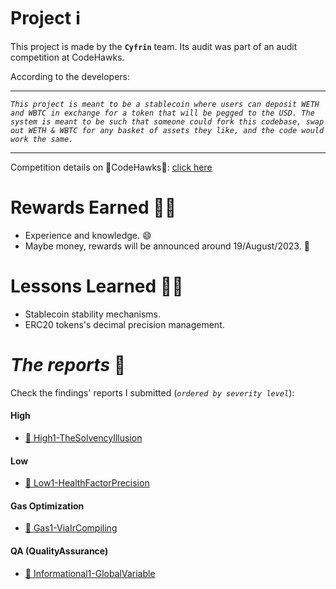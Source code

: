 # Project ℹ️

This project is made by the **`Cyfrin`** team. Its audit was part of an audit competition at CodeHawks.

According to the developers:

---

_`This project is meant to be a stablecoin where users can deposit WETH and WBTC in exchange for a token that will be pegged to the USD. The system is meant to be such that someone could fork this codebase, swap out WETH & WBTC for any basket of assets they like, and the code would work the same.`_

---

Competition details on 🦅CodeHawks🦅: [click here](https://www.codehawks.com/contests/cljx3b9390009liqwuedkn0m0)

# Rewards Earned 💸🧠

- Experience and knowledge. 😄
- Maybe money, rewards will be announced around 19/August/2023. 💸

# Lessons Learned 🧑‍💻

- Stablecoin stability mechanisms.
- ERC20 tokens's decimal precision management.

# _The reports_ 📝

Check the findings' reports I submitted (_`ordered by severity level`_):

#### High

- [🔗 High1-TheSolvencyIllusion](https://github.com/CarlosAlegreUr/Audits-By-CarlosAlegreUr/blob/main/reports/2023-07-foundry-defi-stablecoin/High1-TheSolvencyIllusion-CarlosAlegreUr.md)

#### Low

- [🔗 Low1-HealthFactorPrecision](https://github.com/CarlosAlegreUr/Audits-By-CarlosAlegreUr/blob/main/reports/2023-07-foundry-defi-stablecoin/Low1-HealthFactorPrecision-CarlosAlegreUr.md)

#### Gas Optimization

- [🔗 Gas1-ViaIrCompiling](https://github.com/CarlosAlegreUr/Audits-By-CarlosAlegreUr/blob/main/reports/2023-07-foundry-defi-stablecoin/Gas1-ViaIrCompiling-CarlosAlegreUr.md)

#### QA (QualityAssurance)

- [🔗 Informational1-GlobalVariable](https://github.com/CarlosAlegreUr/Audits-By-CarlosAlegreUr/blob/main/reports/2023-07-foundry-defi-stablecoin/Informational1-GlobalVariable-CarlosAlegreUr.md)
